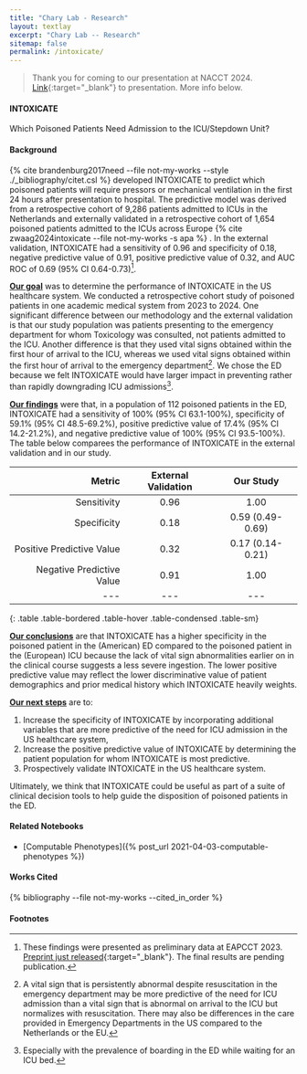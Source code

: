 ```yaml
---
title: "Chary Lab - Research"
layout: textlay
excerpt: "Chary Lab -- Research"
sitemap: false
permalink: /intoxicate/
---
```


> Thank you for coming to our presentation at NACCT 2024. [Link](../pdfs/NACCT.2024.poster.pdf){:target="\_blank"} to presentation. More info below.

#### INTOXICATE

Which Poisoned Patients Need Admission to the ICU/Stepdown Unit?

#### Background 
{% cite brandenburg2017need --file not-my-works --style ./_bibliography/citet.csl %} developed INTOXICATE to predict which poisoned patients will require pressors or mechanical ventilation in the first 24 hours after presentation to hospital. The predictive model was derived from a retrospective cohort of 9,286 patients admitted to ICUs in the Netherlands and externally validated in a retrospective cohort of 1,654 poisoned patients admitted to the ICUs across Europe {% cite zwaag2024intoxicate --file not-my-works -s apa %} . In the external validation, INTOXICATE had a sensitivity of 0.96 and specificity of 0.18, negative predictive value of 0.91, positive predictive value of 0.32, and AUC ROC of 0.69 (95% CI 0.64-0.73)[^1].

<u><b>Our goal</b></u> was to determine the performance of INTOXICATE in the US healthcare system. We conducted a retrospective cohort study of poisoned patients in one academic medical system from 2023 to 2024. One significant difference between our methodology and the external validation is that our study population was patients presenting to the emergency department for whom Toxicology was consulted, not patients admitted to the ICU. Another difference is that they used vital signs obtained within the first hour of arrival to the ICU, whereas we used vital signs obtained within the first hour of arrival to the emergency department[^2]. We chose the ED because we felt INTOXICATE would have larger impact in preventing rather than rapidly downgrading ICU admissions[^3]. 

<u><b>Our findings</b></u> were that, in a population of 112 poisoned patients in the ED, INTOXICATE had a sensitivity of 100% (95% CI 63.1-100%), specificity of 59.1% (95% CI 48.5-69.2%), positive predictive value of 17.4% (95% CI 14.2-21.2%), and negative predictive value of 100% (95% CI 93.5-100%). The table below comparees the performance of INTOXICATE in the external validation and in our study.

|   Metric    |   External Validation |   Our Study |
| ---: | :---: | :---: |
| Sensitivity | 0.96 | 1.00 |
| Specificity | 0.18 | 0.59 (0.49-0.69) |
| Positive Predictive Value | 0.32 | 0.17 (0.14-0.21) |
| Negative Predictive Value | 0.91 | 1.00 |
| --- | --- | --- |
{: .table .table-bordered .table-hover .table-condensed .table-sm}

<u><b>Our conclusions</b></u> are that INTOXICATE has a higher specificity in the poisoned patient in the (American) ED compared to the poisoned patient in the (European) ICU because the lack of vital sign abnormalities earlier on in the clinical course suggests a less severe ingestion. The lower positive predictive value may reflect the lower discriminative value of patient demographics and prior medical history which INTOXICATE heavily weights. 

<b><u>Our next steps</u></b> are to:
1. Increase the specificity of INTOXICATE by incorporating additional variables that are more predictive of the need for ICU admission in the US healthcare system,  
1. Increase the positive predictive value of INTOXICATE by determining the patient population for whom INTOXICATE is most predictive. 
1. Prospectively validate INTOXICATE in the US healthcare system.

Ultimately, we think that INTOXICATE could be useful as part of a suite of clinical decision tools to help guide the disposition of poisoned patients in the ED.

#### Related Notebooks
 - [Computable Phenotypes]({% post_url 2021-04-03-computable-phenotypes %})


#### Works Cited

{% bibliography --file not-my-works --cited_in_order %}

#### Footnotes
[^1]: These findings were presented as preliminary data at EAPCCT 2023. [Preprint just released](https://www.researchsquare.com/article/rs-4622968/v1){:target="\_blank"}. The final results are pending publication.
[^2]: A vital sign that is persistently abnormal despite resuscitation in the emergency department may be more predictive of the need for ICU admission than a vital sign that is abnormal on arrival to the ICU but normalizes with resuscitation. There may also be differences in the care provided in Emergency Departments in the US compared to the Netherlands or the EU.
[^3]: Especially with the prevalence of boarding in the ED while waiting for an ICU bed. 


